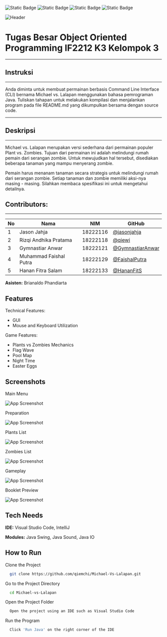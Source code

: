 ![Static Badge](https://img.shields.io/badge/build-passing-brightgreen)
![Static Badge](https://img.shields.io/badge/Release-1.0-blue)
![Static Badge](https://img.shields.io/badge/Copyright-PopCap-blue)
![Static Badge](https://img.shields.io/badge/Michael%20vs%20Lalapan-52AA1F)

![Header](https://github.com/qiemchi/Michael-Vs-Lalapan/blob/main/readme%20assets/Header.png)

# **Tugas Besar Object Oriented Programming IF2212 K3 Kelompok 3**  
_______

## Instruksi
_______

Anda diminta untuk membuat permainan berbasis Command Line Interface (CLI) bernama Michael vs. Lalapan menggunakan bahasa pemrograman Java. Tuliskan tahapan untuk melakukan kompilasi dan menjalankan program pada file README.md yang dikumpulkan bersama dengan source code. 

_______

## Deskripsi
_______

Michael vs. Lalapan merupakan versi sederhana dari permainan populer Plant vs. Zombies. Tujuan dari permainan ini adalah melindungi rumah pemain dari serangan zombie. Untuk mewujudkan hal tersebut, disediakan beberapa tanaman yang mampu menyerang zombie. 

Pemain harus menanam tanaman secara strategis untuk melindungi rumah dari serangan zombie. Setiap tanaman dan zombie memiliki aksi-nya masing - masing. Silahkan membaca spesifikasi ini untuk mengetahui detailnya.


## Contributors:
_______

| **No** | **Nama** | **NIM**  | **GitHub** |
| ------ | ---------------------- | ------------- | ----------- |
| 1      | Jason Jahja            | 18222116      | [@jasonjahja](https://github.com/jasonjahja) |
| 2      | Rizqi Andhika Pratama  | 18222118      | [@qiewi](https://github.com/qiewi)
| 3      | Gymnastiar Anwar       | 18222121      | [@GymnastiarAnwar](https://github.com/GymnastiarAnwar)
| 4      | Muhammad Faishal Putra | 18222129      | [@FaishalPutra](https://github.com/FaishalPutra)
| 5      | Hanan Fitra Salam      | 18222133      | [@HananFitS](https://github.com/HananFitS) |

**Asisten:** Brianaldo Phandiarta




## Features

Technical Features:
- GUI
- Mouse and Keyboard Utilization

Game Features:
- Plants vs Zombies Mechanics
- Flag Wave
- Pool Map
- Night Time
- Easter Eggs


## Screenshots

Main Menu

![App Screenshot](https://github.com/qiemchi/Michael-Vs-Lalapan/blob/main/readme%20assets/MainMenu.png)

Preparation

![App Screenshot](https://github.com/qiemchi/Michael-Vs-Lalapan/blob/main/readme%20assets/Preparation.png)

Plants List

![App Screenshot](https://github.com/qiemchi/Michael-Vs-Lalapan/blob/main/readme%20assets/PlantsList.png)

Zombies List

![App Screenshot](https://github.com/qiemchi/Michael-Vs-Lalapan/blob/main/readme%20assets/ZombiesList.png)

Gameplay

![App Screenshot](https://github.com/qiemchi/Michael-Vs-Lalapan/blob/main/readme%20assets/Game.png)

Booklet Preview

![App Screenshot](https://github.com/qiemchi/Michael-Vs-Lalapan/blob/main/readme%20assets/Booklet.png)


## Tech Needs

**IDE:** Visual Studio Code, IntelliJ

**Modules:** Java Swing, Java Sound, Java IO


## How to Run

Clone the Project

```bash
  git clone https://github.com/qiemchi/Michael-Vs-Lalapan.git
```

Go to the Project Directory

```bash
  cd Michael-vs-Lalapan
```

Open the Project Folder

```bash
  Open the project using an IDE such as Visual Studio Code
```

Run the Program

```bash
  Click 'Run Java' on the right corner of the IDE 
```



